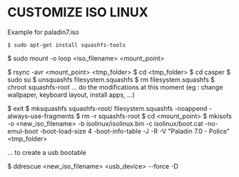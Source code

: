 # CUSTOMIZE ISO LINUX

Example for paladin7.iso

`$ sudo apt-get install squashfs-tools`

$ sudo mount -o loop <iso_filename> <mount_point>

$ rsync -avr <mount_point> <tmp_folder>
$ cd <tmp_folder>
$ cd casper
$ sudo su
$ unsquashfs filesystem.squashfs
$ rm filesystem.squashfs
$ chroot squashfs-root
... do the modifications at this moment (eg : change wallpaper, keyboard layout, install apps, ...)

$ exit
$ mksquashfs squashfs-root/ filesystem.squashfs -noappend -always-use-fragments
$ rm -r squashfs-root
$ cd <mount_point>
$ mkisofs -o <new_iso_filename> -b isolinux/isolinux.bin -c isolinux/boot.cat -no-emul-boot -boot-load-size 4 -boot-info-table -J -R -V "Paladin 7.0 - Police" <tmp_folder>

... to create a usb bootable 

$ ddrescue <new_iso_filename> <usb_device> --force -D
